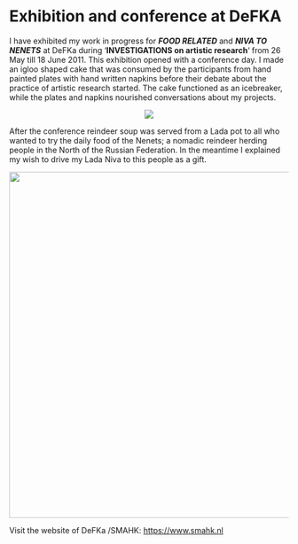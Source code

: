 # Exhibition and conference at DeFKA

I have exhibited my work in progress for ***FOOD RELATED*** and ***NIVA TO NENETS*** at DeFKa during ‘**INVESTIGATIONS on artistic research**‘ from 26 May till 18 June 2011. This exhibition opened with a conference day. I made an igloo shaped cake that was consumed by the participants from hand painted plates with hand written napkins before their debate about the practice of artistic research started. The cake functioned as an icebreaker, while the plates and napkins nourished conversations about my projects.

<div align="center">
  <img src="assets/images/ExhibitionDeFKA01.png"/>
</div>

After the conference reindeer soup was served from a Lada pot to all who wanted to try the daily food of the Nenets; a nomadic reindeer herding people in the North of the Russian Federation. In the meantime I explained my wish to drive my Lada Niva to this people as a gift.

<div align="center">
  <img style="width:625px" src="assets/images/ExhibitionDeFKA03.jpg"/>
</div>

Visit the website of DeFKa /SMAHK: <a href="https://www.smahk.nl" target="_blank">https://www.smahk.nl</a>

<br>
<br>
<br>
